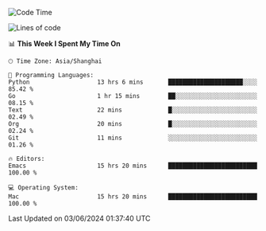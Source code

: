 <!--START_SECTION:waka-->
![Code Time](http://img.shields.io/badge/Code%20Time-1%2C985%20hrs%2031%20mins-blue)

![Lines of code](https://img.shields.io/badge/From%20Hello%20World%20I%27ve%20Written-308.1%20thousand%20lines%20of%20code-blue)

📊 **This Week I Spent My Time On** 

```text
🕑︎ Time Zone: Asia/Shanghai

💬 Programming Languages: 
Python                   13 hrs 6 mins       █████████████████████░░░░   85.42 % 
Go                       1 hr 15 mins        ██░░░░░░░░░░░░░░░░░░░░░░░   08.15 % 
Text                     22 mins             █░░░░░░░░░░░░░░░░░░░░░░░░   02.49 % 
Org                      20 mins             █░░░░░░░░░░░░░░░░░░░░░░░░   02.24 % 
Git                      11 mins             ░░░░░░░░░░░░░░░░░░░░░░░░░   01.26 % 

🔥 Editors: 
Emacs                    15 hrs 20 mins      █████████████████████████   100.00 % 

💻 Operating System: 
Mac                      15 hrs 20 mins      █████████████████████████   100.00 % 
```


 Last Updated on 03/06/2024 01:37:40 UTC
<!--END_SECTION:waka-->
